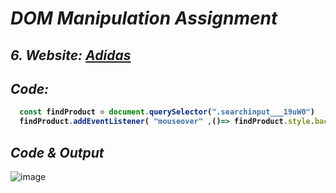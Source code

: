 # _DOM Manipulation Assignment_

## _6. Website: [Adidas](https://www.adidas.co.in/)_

## _Code:_
<b>
  
```javascript
  const findProduct = document.querySelector(".searchinput___19uW0")
  findProduct.addEventListener( "mouseover" ,()=> findProduct.style.backgroundColor = "Red")
```
</b>

## _Code & Output_
![image](https://user-images.githubusercontent.com/91872149/193021623-1fa39d1d-066b-4c44-9807-50ac7b2f6c3c.png)

